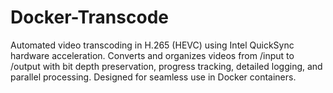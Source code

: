 # Docker-Transcode
Automated video transcoding in H.265 (HEVC) using Intel QuickSync hardware acceleration. Converts and organizes videos from /input to /output with bit depth preservation, progress tracking, detailed logging, and parallel processing. Designed for seamless use in Docker containers.

